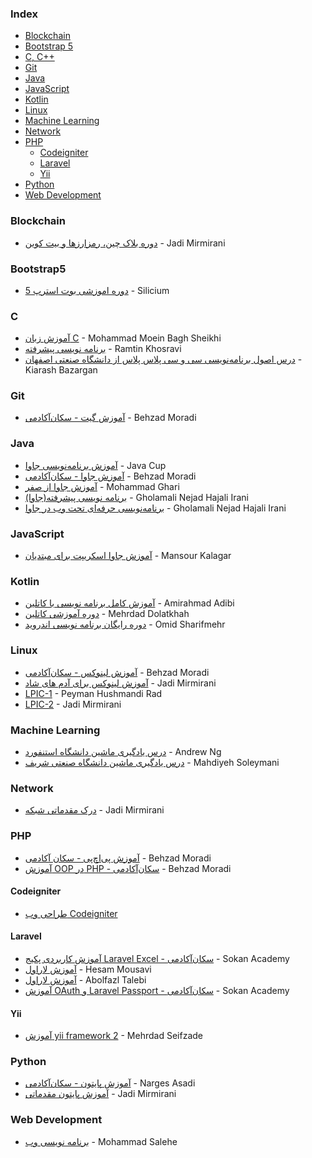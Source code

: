 ### Index

* [Blockchain](#blockchain)
* [Bootstrap 5](#bootstrap5)
* [C, C++](#c)
* [Git](#Git)
* [Java](#java)
* [JavaScript](#javascript)
* [Kotlin](#kotlin)
* [Linux](#linux)
* [Machine Learning](#machine-learning)
* [Network](#network)
* [PHP](#php)
  * [Codeigniter](#codeigniter)
  * [Laravel](#laravel)
  * [Yii](#yii)
* [Python](#python)
* [Web Development](#web-development)


### Blockchain

* [دوره بلاک چین، رمزارزها و بیت کوین](https://www.youtube.com/playlist?list=PL-tKrPVkKKE1gLxAL-56H-XR-fTapqofC) - Jadi Mirmirani


### Bootstrap5

* [دوره اموزشی بوت استرپ 5](https://www.youtube.com/watch?v=k7t9jXOg8CA&list=PLAt10Vana3YciJv9EIcNSsm1yTGpOdJIp) - Silicium


### C

* [آموزش زبان C](https://toplearn.com/courses/3255/%D8%A2%D9%85%D9%88%D8%B2%D8%B4-%D8%B1%D8%A7%DB%8C%DA%AF%D8%A7%D9%86-%D8%B2%D8%A8%D8%A7%D9%86-c) - Mohammad Moein Bagh Sheikhi
* [برنامه نویسی پیشرفته](https://maktabkhooneh.org/course/%D8%A8%D8%B1%D9%86%D8%A7%D9%85%D9%87-%D9%86%D9%88%DB%8C%D8%B3%DB%8C-%D9%BE%DB%8C%D8%B4%D8%B1%D9%81%D8%AA%D9%87-mk187) - Ramtin Khosravi
* [درس اصول برنامه‌نویسی سی و سی پلاس پلاس از دانشگاه صنعتی اصفهان](https://maktabkhooneh.org/course/%D8%A7%D8%B5%D9%88%D9%84-%D8%A8%D8%B1%D9%86%D8%A7%D9%85%D9%87-%D9%86%D9%88%DB%8C%D8%B3%DB%8C-C-%D9%88-C-mk68) - Kiarash Bazargan


### Git

* [آموزش گیت - سکان‌آکادمی](https://sokanacademy.com/courses/git) - Behzad Moradi


### Java

* [آموزش  برنامه‌نویسی جاوا](https://javacup.ir/javacup-training-videos) - Java Cup
* [آموزش جاوا - سکان‌آکادمی](https://sokanacademy.com/courses/java) - Behzad Moradi
* [آموزش جاوا از صفر](https://toplearn.com/courses/85/%D8%A2%D9%85%D9%88%D8%B2%D8%B4-%D8%AC%D8%A7%D9%88%D8%A7-%D8%A7%D8%B2-%D8%B5%D9%81%D8%B1) - Mohammad Ghari
* [برنامه نویسی پیشرفته(جاوا)](https://maktabkhooneh.org/course/%D8%A8%D8%B1%D9%86%D8%A7%D9%85%D9%87-%D9%86%D9%88%DB%8C%D8%B3%DB%8C-%D9%BE%DB%8C%D8%B4%D8%B1%D9%81%D8%AA%D9%87-%D8%AC%D8%A7%D9%88%D8%A7-mk242) - Gholamali Nejad Hajali Irani
* [برنامه‌نویسی حرفه‌ای تحت وب در جاوا](https://maktabkhooneh.org/course/%D8%A8%D8%B1%D9%86%D8%A7%D9%85%D9%87-%D9%86%D9%88%DB%8C%D8%B3%DB%8C-%D8%AD%D8%B1%D9%81%D9%87-%D8%A7%DB%8C-%D8%AA%D8%AD%D8%AA-%D9%88%D8%A8-%D8%AF%D8%B1-%D8%AC%D8%A7%D9%88%D8%A7-mk282) - Gholamali Nejad Hajali Irani


### JavaScript

* [آموزش جاوا اسکریپت برای مبتدیان](https://youtube.com/playlist?list=PLV6mGBuPqmYuZEAJN7IBxkdNCzKXAGpqD) - Mansour Kalagar


### Kotlin

* [آموزش کامل برنامه نویسی با کاتلین](https://www.youtube.com/watch?v=SwhXvaXx078) - Amirahmad Adibi
* [دوره آموزشی کاتلین](https://mskm.ir/category/programming/kotlin/) - Mehrdad Dolatkhah
* [دوره رایگان برنامه نویسی اندروید](https://www.youtube.com/playlist?list=PLoBWKLYZlNi7lecoeYXHC868ZH_AE1uXg) - Omid Sharifmehr


### Linux

* [آموزش لینوکس - سکان‌آکادمی](https://sokanacademy.com/courses/linux) - Behzad Moradi
* [آموزش لینوکس برای آدم های شاد](https://www.youtube.com/playlist?list=PL-tKrPVkKKE2AniHDmp6zK9KGD1sjf0bd) - Jadi Mirmirani
* [LPIC-1](https://gotoclass.ir/courses/lpic-1) - Peyman Hushmandi Rad
* [LPIC-2](https://gotoclass.ir/courses/lpic-2) - Jadi Mirmirani


### Machine Learning

* [درس یادگیری ماشین دانشگاه استنفورد](https://maktabkhooneh.org/course/35-%DB%8C%D8%A7%D8%AF%DA%AF%DB%8C%D8%B1%DB%8C-%D9%85%D8%A7%D8%B4%DB%8C%D9%86-mk35) - Andrew Ng
* [درس یادگیری ماشین دانشگاه صنعتی شریف](https://maktabkhooneh.org/course/273-%DB%8C%D8%A7%D8%AF%DA%AF%DB%8C%D8%B1%DB%8C-%D9%85%D8%A7%D8%B4%DB%8C%D9%86-mk273) - Mahdiyeh Soleymani


### Network

* [درک مقدماتی شبکه](https://www.youtube.com/playlist?list=PL-tKrPVkKKE00meXoxmIy6EgldK5XE-Z) - Jadi Mirmirani


### PHP

* [آموزش پی‌اچ‌پی - سکان آکادمی](https://sokanacademy.com/courses/php/%D8%A2%D9%85%D9%88%D8%B2%D8%B4-PHP) - Behzad Moradi
* [آموزش OOP در PHP - سکان‌آکادمی](https://sokanacademy.com/courses/php-oop) - Behzad Moradi


#### Codeigniter

* [طراحی وب Codeigniter](https://maktabkhooneh.org/course/%D8%B7%D8%B1%D8%A7%D8%AD%DB%8C-%D9%88%D8%A8-Codeigniter-mk136)


#### Laravel

* [آموزش کاربردی پکیج Laravel Excel - سکان‌آکادمی](https://sokanacademy.com/courses/laravelexcel) - Sokan Academy
* [آموزش لاراول](https://roocket.ir/series/learn-laravel) - Hesam Mousavi
* [آموزش لاراول](http://www.alefyar.com/laravel-tutorial) - Abolfazl Talebi
* [آموزش OAuth و Laravel Passport - سکان‌آکادمی](https://sokanacademy.com/courses/oauth-passport) - Sokan Academy


#### Yii

* [آموزش yii framework 2](https://maktabkhooneh.org/course/%D8%A2%D9%85%D9%88%D8%B2%D8%B4-yii-framework-2-mk205) - Mehrdad Seifzade


### Python

* [آموزش پایتون - سکان‌آکادمی](https://sokanacademy.com/courses/python) - Narges Asadi
* [آموزش پایتون مقدماتی](https://gotoclass.ir/courses/%d8%a2%d9%85%d9%88%d8%b2%d8%b4-%d9%be%d8%a7%db%8c%d8%aa%d9%88%d9%86) - Jadi Mirmirani


### Web Development

* [برنامه نویسی وب](https://maktabkhooneh.org/course/%D8%A8%D8%B1%D9%86%D8%A7%D9%85%D9%87-%D9%86%D9%88%DB%8C%D8%B3%DB%8C-%D9%88%D8%A8-mk74) - Mohammad Salehe

